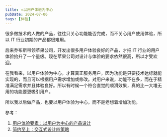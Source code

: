 ```yaml
---
title: ⭐️以用户体验为中心
pubDate: 2024-07-06
tags: [体验]
---
```


很多做技术的人做的产品，往往只关心功能能否完成，而不关心用户使用体验，所以 IT 行业初期的产品都很难用。

后来乔布斯带领苹果公司，开发出很多用户体验良好的产品，才把 IT 行业的用户体验抬升了一个量级。现在苹果公司对设计与体验的要求依然很高，所以才受欢迎。

在我看来，以用户体验为中心，才算真正服务用户，因为功能是只要技术达标就能实现的，而且可以根据用户需求增加或修改。对用户来说，功能不在多，而在于精准满足需求并且体验良好。所以有时候一个符合直觉的顺滑效果，真的比一大堆无用的功能要更吸引用户。

所以我以后做产品，也要以用户体验为中心，而不是老想着增加功能。

参考：
1. [用户体验要素：以用户为中心的产品设计](https://book.douban.com/subject/6523997/)
2. [简约至上：交互式设计四策略](https://book.douban.com/subject/30253370/)
